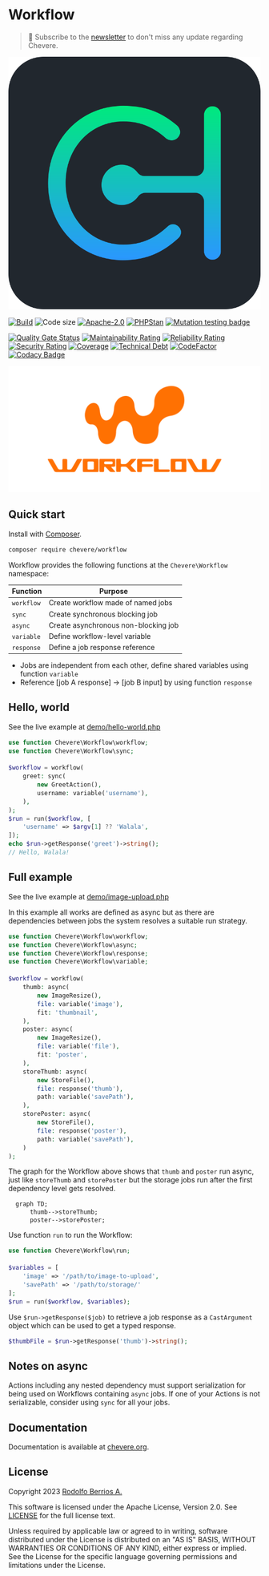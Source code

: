 # Workflow

> 🔔 Subscribe to the [newsletter](https://chv.to/chevere-newsletter) to don't miss any update regarding Chevere.

![Chevere](chevere.svg)

[![Build](https://img.shields.io/github/actions/workflow/status/chevere/workflow/test.yml?branch=0.9&style=flat-square)](https://github.com/chevere/workflow/actions)
![Code size](https://img.shields.io/github/languages/code-size/chevere/workflow?style=flat-square)
[![Apache-2.0](https://img.shields.io/github/license/chevere/workflow?style=flat-square)](LICENSE)
[![PHPStan](https://img.shields.io/badge/PHPStan-level%209-blueviolet?style=flat-square)](https://phpstan.org/)
[![Mutation testing badge](https://img.shields.io/endpoint?style=flat-square&url=https%3A%2F%2Fbadge-api.stryker-mutator.io%2Fgithub.com%2Fchevere%2Fworkflow%2F0.9)](https://dashboard.stryker-mutator.io/reports/github.com/chevere/workflow/0.9)

[![Quality Gate Status](https://sonarcloud.io/api/project_badges/measure?project=chevere_workflow&metric=alert_status)](https://sonarcloud.io/dashboard?id=chevere_workflow)
[![Maintainability Rating](https://sonarcloud.io/api/project_badges/measure?project=chevere_workflow&metric=sqale_rating)](https://sonarcloud.io/dashboard?id=chevere_workflow)
[![Reliability Rating](https://sonarcloud.io/api/project_badges/measure?project=chevere_workflow&metric=reliability_rating)](https://sonarcloud.io/dashboard?id=chevere_workflow)
[![Security Rating](https://sonarcloud.io/api/project_badges/measure?project=chevere_workflow&metric=security_rating)](https://sonarcloud.io/dashboard?id=chevere_workflow)
[![Coverage](https://sonarcloud.io/api/project_badges/measure?project=chevere_workflow&metric=coverage)](https://sonarcloud.io/dashboard?id=chevere_workflow)
[![Technical Debt](https://sonarcloud.io/api/project_badges/measure?project=chevere_workflow&metric=sqale_index)](https://sonarcloud.io/dashboard?id=chevere_workflow)
[![CodeFactor](https://www.codefactor.io/repository/github/chevere/workflow/badge)](https://www.codefactor.io/repository/github/chevere/workflow)
[![Codacy Badge](https://app.codacy.com/project/badge/Grade/9e33004e8791436f9e7e39093f3fd5e4)](https://app.codacy.com/gh/chevere/workflow/dashboard)

![Workflow](.github/banner/workflow-logo.svg)

## Quick start

Install with [Composer](https://packagist.org/packages/chevere/workflow).

```sh
composer require chevere/workflow
```

Workflow provides the following functions at the `Chevere\Workflow` namespace:

| Function   | Purpose                              |
| ---------- | ------------------------------------ |
| `workflow` | Create workflow made of named jobs   |
| `sync`     | Create synchronous blocking job      |
| `async`    | Create asynchronous non-blocking job |
| `variable` | Define workflow-level variable       |
| `response` | Define a job response reference      |

* Jobs are independent from each other, define shared variables using function `variable`
* Reference [job A response] -> [job B input] by using function `response`

## Hello, world

See the live example at [demo/hello-world.php](demo/hello-world.php)

```php
use function Chevere\Workflow\workflow;
use function Chevere\Workflow\sync;

$workflow = workflow(
    greet: sync(
        new GreetAction(),
        username: variable('username'),
    ),
);
$run = run($workflow, [
    'username' => $argv[1] ?? 'Walala',
]);
echo $run->getResponse('greet')->string();
// Hello, Walala!
```

## Full example

See the live example at [demo/image-upload.php](demo/image-upload.php)

In this example all works are defined as async but as there are dependencies between jobs the system resolves a suitable run strategy.

```php
use function Chevere\Workflow\workflow;
use function Chevere\Workflow\async;
use function Chevere\Workflow\response;
use function Chevere\Workflow\variable;

$workflow = workflow(
    thumb: async(
        new ImageResize(),
        file: variable('image'),
        fit: 'thumbnail',
    ),
    poster: async(
        new ImageResize(),
        file: variable('file'),
        fit: 'poster',
    ),
    storeThumb: async(
        new StoreFile(),
        file: response('thumb'),
        path: variable('savePath'),
    ),
    storePoster: async(
        new StoreFile(),
        file: response('poster'),
        path: variable('savePath'),
    )
);
```

The graph for the Workflow above shows that `thumb` and `poster` run async, just like `storeThumb` and `storePoster` but the storage jobs run after the first dependency level gets resolved.

```mermaid
  graph TD;
      thumb-->storeThumb;
      poster-->storePoster;
```

Use function `run` to run the Workflow:

```php
use function Chevere\Workflow\run;

$variables = [
    'image' => '/path/to/image-to-upload',
    'savePath' => '/path/to/storage/'
];
$run = run($workflow, $variables);
```

Use `$run->getResponse($job)` to retrieve a job response as a `CastArgument` object which can be used to get a typed response.

```php
$thumbFile = $run->getResponse('thumb')->string();
```

## Notes on async

Actions including any nested dependency must support serialization for being used on Workflows containing `async` jobs. If one of your Actions is not serializable, consider using `sync` for all your jobs.

## Documentation

Documentation is available at [chevere.org](https://chevere.org/packages/workflow).

## License

Copyright 2023 [Rodolfo Berrios A.](https://rodolfoberrios.com/)

This software is licensed under the Apache License, Version 2.0. See [LICENSE](LICENSE) for the full license text.

Unless required by applicable law or agreed to in writing, software distributed under the License is distributed on an "AS IS" BASIS, WITHOUT WARRANTIES OR CONDITIONS OF ANY KIND, either express or implied. See the License for the specific language governing permissions and limitations under the License.
